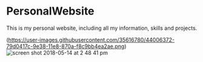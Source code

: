 # PersonalWebsite
This is my personal website, including all my information, skills and projects. 

(https://user-images.githubusercontent.com/35616780/44006372-79d0417c-9e38-11e8-870a-f8c9bb4ea2ae.png)
![screen shot 2018-05-14 at 2 48 41 pm](https://user-images.githubusercontent.com/15163830/40025583-f5c4a780-5786-11e8-92ca-92665123547e.png)
